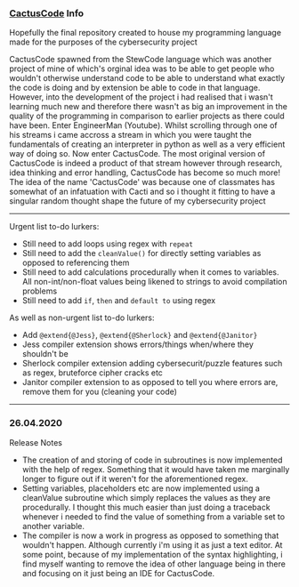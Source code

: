 ### [CactusCode](https://repl.it/@RealMrCameron/CactusCode) Info

Hopefully the final repository created to house my programming language made for the purposes of the cybersecurity project

CactusCode spawned from the StewCode language which was another project of mine of which's orginal idea was to be able to get people who wouldn't otherwise understand code to be able to understand what exactly the code is doing and by extension be able to code in that language. However, into the development of the project i had realised that i wasn't learning much new and therefore there wasn't as big an improvement in the quality of the programming in comparison to earlier projects as there could have been. Enter EngineerMan (Youtube). Whilst scrolling through one of his streams i came accross a stream in which you were taught the fundamentals of creating an interpreter in python as well as a very efficient way of doing so. Now enter CactusCode. The most original version of CactusCode is indeed a product of that stream however through research, idea thinking and error handling, CactusCode has become so much more! The idea of the name 'CactusCode' was because one of classmates has somewhat of an infatuation with Cacti and so i thought it fitting to have a singular random thought shape the future of my cybersecurity project
***
Urgent list to-do lurkers:

* Still need to add loops using regex with `repeat`
* Still need to add the `cleanValue()` for directly setting variables as opposed to referencing them
* Still need to add calculations procedurally when it comes to variables. All non-int/non-float values being likened to strings to avoid compilation problems
* Still need to add `if`, `then` and `default to` using regex

As well as non-urgent list to-do lurkers:

* Add `@extend{@Jess}`, `@extend{@Sherlock}` and `@extend{@Janitor}`
* Jess compiler extension shows errors/things when/where they shouldn't be
* Sherlock compiler extension adding cybersecurit/puzzle features such as regex, bruteforce cipher cracks etc
* Janitor compiler extension to as opposed to tell you where errors are, remove them for you (cleaning your code)
***
### 26.04.2020

Release Notes

* The creation of and storing of code in subroutines is now implemented with the help of regex. Something that it would have taken me marginally longer to figure out if it weren't for the aforementioned regex.
* Setting variables, placeholders etc are now implemented using a cleanValue subroutine which simply replaces the values as they are procedurally. I thought this much easier than just doing a traceback whenever i needed to find the value of something from a variable set to another variable.
* The compiler is now a work in progress as opposed to something that wouldn't happen. Although currently i'm using it as just a text editor. At some point, because of my implementation of the syntax highlighting, i find myself wanting to remove the idea of other language being in there and focusing on it just being an IDE for CactusCode.
